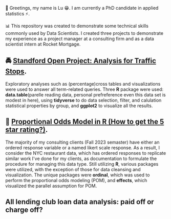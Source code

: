  👋 Greetings, my name is Lu 😁. I am currently a PhD candidate in applied statistics ⚡️.
 
📊 This repository was created to demonstrate some technical skills commonly used by Data Scientists. I created three projects to demonstrate my experience as a project manager at a consulting firm and as a data scientist intern at Rocket Mortgage.

##  🚔 [Standford Open Project: Analysis for Traffic Stops](https://medium.com/@lzhang0907/standford-open-policing-project-analysis-of-traffic-stops-2987b811079f).

Exploratory analyses such as (percentage)cross tables and visualizations were used to answer all term-related queries. Three **R** package were used: **data.table**(parelle reading data, personal prefreference even this data set is modest in here), using **tidyverse** to do data selection, filter, and calulation statistical properties by group, and **ggplot2** to visualize all the results.

## 💫 [Proportional Odds Model in R (How to get the 5 star rating?)](https://medium.com/@lzhang0907/proportional-odds-model-in-r-53698533cab0).

The majority of my consulting clients (Fall 2023 semaster) have either an ordered response variable or a named likert scale response. As a result, I consider the NYC restaurant data, which has ordered responses to replicate similar work I've done for my clients, as documentation to formulate the procedure for managing this data type. Still utilizing **R**, various packages were utilized, with the exception of those for data cleansing and visualization. The unique packages were **ordinal**, which was used to perform the proportional odds modeling (POM), and **effects**, which visualized the parallel assumption for POM.

## All lending club loan data analysis: paid off or charge off?

